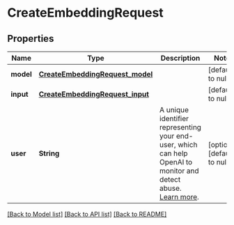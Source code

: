 # CreateEmbeddingRequest
## Properties

| Name | Type | Description | Notes |
|------------ | ------------- | ------------- | -------------|
| **model** | [**CreateEmbeddingRequest_model**](CreateEmbeddingRequest_model.md) |  | [default to null] |
| **input** | [**CreateEmbeddingRequest_input**](CreateEmbeddingRequest_input.md) |  | [default to null] |
| **user** | **String** | A unique identifier representing your end-user, which can help OpenAI to monitor and detect abuse. [Learn more](/docs/guides/safety-best-practices/end-user-ids).  | [optional] [default to null] |

[[Back to Model list]](../README.md#documentation-for-models) [[Back to API list]](../README.md#documentation-for-api-endpoints) [[Back to README]](../README.md)

